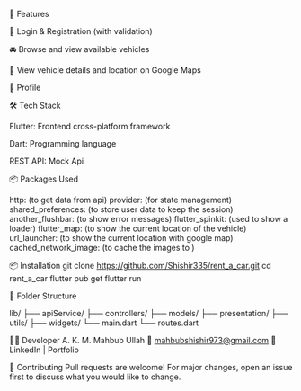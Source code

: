 🚀 Features

🔐 Login & Registration (with validation)

🚘 Browse and view available vehicles

📍 View vehicle details and location on Google Maps

👤 Profile

🛠️ Tech Stack

Flutter:	Frontend cross-platform framework

Dart:	Programming language

REST API:	Mock Api

📦 Packages Used

http: (to get data from api)
provider: (for state management)
shared_preferences: (to store user data to keep the session)
another_flushbar: (to show error messages)
flutter_spinkit: (used to show a loader)
flutter_map: (to show the current location  of the vehicle)
url_launcher: (to show the current location with google map)
cached_network_image: (to cache the images to )


📦 Installation
git clone https://github.com/Shishir335/rent_a_car.git
cd rent_a_car
flutter pub get
flutter run

🧪 Folder Structure

lib/
├── apiService/
├── controllers/
├── models/
├── presentation/
├── utils/
├── widgets/
└── main.dart
└── routes.dart

🧑‍💻 Developer
A. K. M. Mahbub Ullah
📧 mahbubshishir973@gmail.com
🔗 LinkedIn | Portfolio

🤝 Contributing
Pull requests are welcome! For major changes, open an issue first to discuss what you would like to change.